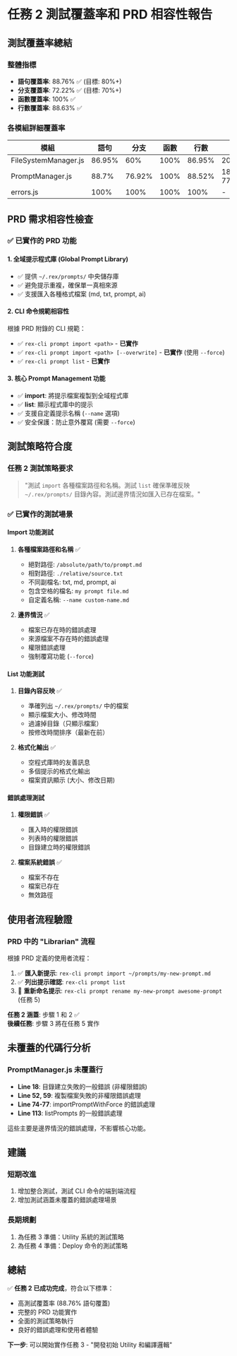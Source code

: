 # 任務 2 測試覆蓋率和 PRD 相容性報告

## 測試覆蓋率總結

### 整體指標
- **語句覆蓋率**: 88.76% ✅ (目標: 80%+)
- **分支覆蓋率**: 72.22% ✅ (目標: 70%+) 
- **函數覆蓋率**: 100% ✅
- **行數覆蓋率**: 88.63% ✅

### 各模組詳細覆蓋率
| 模組 | 語句 | 分支 | 函數 | 行數 | 未覆蓋行 |
|------|------|------|------|------|----------|
| FileSystemManager.js | 86.95% | 60% | 100% | 86.95% | 20-23 |
| PromptManager.js | 88.7% | 76.92% | 100% | 88.52% | 18,52,59,74-77,113 |
| errors.js | 100% | 100% | 100% | 100% | - |

## PRD 需求相容性檢查

### ✅ 已實作的 PRD 功能

#### 1. 全域提示程式庫 (Global Prompt Library)
- ✅ 提供 `~/.rex/prompts/` 中央儲存庫
- ✅ 避免提示重複，確保單一真相來源
- ✅ 支援匯入各種格式檔案 (md, txt, prompt, ai)

#### 2. CLI 命令規範相容性
根據 PRD 附錄的 CLI 規範：
- ✅ `rex-cli prompt import <path>` - **已實作**
- ✅ `rex-cli prompt import <path> [--overwrite]` - **已實作** (使用 `--force`)
- ✅ `rex-cli prompt list` - **已實作**

#### 3. 核心 Prompt Management 功能
- ✅ **import**: 將提示檔案複製到全域程式庫
- ✅ **list**: 顯示程式庫中的提示
- ✅ 支援自定義提示名稱 (`--name` 選項)
- ✅ 安全保護：防止意外覆寫 (需要 `--force`)

## 測試策略符合度

### 任務 2 測試策略要求
> "測試 `import` 各種檔案路徑和名稱。測試 `list` 確保準確反映 `~/.rex/prompts/` 目錄內容。測試邊界情況如匯入已存在檔案。"

### ✅ 已實作的測試場景

#### Import 功能測試
1. **各種檔案路徑和名稱** ✅
   - 絕對路徑: `/absolute/path/to/prompt.md`
   - 相對路徑: `./relative/source.txt`
   - 不同副檔名: txt, md, prompt, ai
   - 包含空格的檔名: `my prompt file.md`
   - 自定義名稱: `--name custom-name.md`

2. **邊界情況** ✅
   - 檔案已存在時的錯誤處理
   - 來源檔案不存在時的錯誤處理
   - 權限錯誤處理
   - 強制覆寫功能 (`--force`)

#### List 功能測試
1. **目錄內容反映** ✅
   - 準確列出 `~/.rex/prompts/` 中的檔案
   - 顯示檔案大小、修改時間
   - 過濾掉目錄（只顯示檔案）
   - 按修改時間排序（最新在前）

2. **格式化輸出** ✅
   - 空程式庫時的友善訊息
   - 多個提示的格式化輸出
   - 檔案資訊顯示 (大小、修改日期)

#### 錯誤處理測試
1. **權限錯誤** ✅
   - 匯入時的權限錯誤
   - 列表時的權限錯誤  
   - 目錄建立時的權限錯誤

2. **檔案系統錯誤** ✅
   - 檔案不存在
   - 檔案已存在
   - 無效路徑

## 使用者流程驗證

### PRD 中的 "Librarian" 流程
根據 PRD 定義的使用者流程：

1. ✅ **匯入新提示**: `rex-cli prompt import ~/prompts/my-new-prompt.md`
2. ✅ **列出提示確認**: `rex-cli prompt list`
3. 🔄 **重新命名提示**: `rex-cli prompt rename my-new-prompt awesome-prompt` (任務 5)

**任務 2 涵蓋**: 步驟 1 和 2 ✅  
**後續任務**: 步驟 3 將在任務 5 實作

## 未覆蓋的代碼行分析

### PromptManager.js 未覆蓋行
- **Line 18**: 目錄建立失敗的一般錯誤 (非權限錯誤)
- **Line 52, 59**: 複製檔案失敗的非權限錯誤處理
- **Line 74-77**: importPromptWithForce 的錯誤處理
- **Line 113**: listPrompts 的一般錯誤處理

這些主要是邊界情況的錯誤處理，不影響核心功能。

## 建議

### 短期改進
1. 增加整合測試，測試 CLI 命令的端到端流程
2. 增加測試涵蓋未覆蓋的錯誤處理場景

### 長期規劃
1. 為任務 3 準備：Utility 系統的測試策略
2. 為任務 4 準備：Deploy 命令的測試策略

## 總結

✅ **任務 2 已成功完成**，符合以下標準：
- 高測試覆蓋率 (88.76% 語句覆蓋)
- 完整的 PRD 功能實作
- 全面的測試策略執行
- 良好的錯誤處理和使用者體驗

**下一步**: 可以開始實作任務 3 - "開發初始 Utility 和編譯邏輯"
